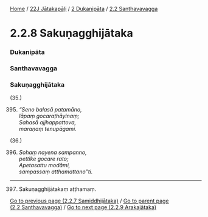
[Home](/) / [22J Jātakapāḷi](/tipitaka/22J.md) / [2 Dukanipāta](/tipitaka/22J/2.md) / [2.2 Santhavavagga](/tipitaka/22J/2/2.2.md)

# 2.2.8 Sakuṇagghijātaka

### Dukanipāta

### Santhavavagga

### Sakuṇagghijātaka

(35.)

395. _“Seno balasā patamāno,_  
_lāpaṃ gocaraṭhāyinaṃ;_  
_Sahasā ajjhappattova,_  
_maraṇaṃ tenupāgami._  


(36.)

396. _Sohaṃ nayena sampanno,_  
_pettike gocare rato;_  
_Apetasattu modāmi,_  
_sampassaṃ atthamattano”ti._  


---

397. Sakuṇagghijātakaṃ aṭṭhamaṃ.



[Go to previous page (2.2.7 Samiddhijātaka)](/tipitaka/22J/2/2.2/2.2.7.md) / [Go to parent page (2.2 Santhavavagga)](/tipitaka/22J/2/2.2.md) / [Go to next page (2.2.9 Arakajātaka)](/tipitaka/22J/2/2.2/2.2.9.md)



